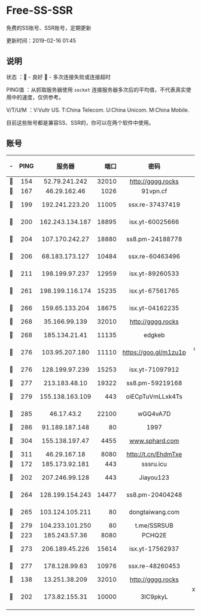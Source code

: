 # Free-SS-SSR

免费的SS账号、SSR账号，定期更新

更新时间：2019-02-16 01:45

## 说明

状态     ：🙂 - 良好 🙁 - 多次连接失败或连接超时

PING值   ：从抓取服务器使用 `socket` 连接服务器多次后的平均值，不代表真实使用中的速度，仅供参考。

V/T/U/M  ：V:Vultr US. T:China Telecom. U:China Unicom. M:China Mobile.

目前这些账号都是兼容SS、SSR的，你可以在两个软件中使用。

## 账号

|-|PING|服务器|端口|密码|加密方式|区域|V/T/U/M|
|:----:|:----:|:-----:|-----:|:----:|:----:|:----:|:----:|
|🙂|154|52.79.241.242|32010|http://gggg.rocks|chacha20|KR|8↑/8↑/9↑/9↑|
|🙂|167|46.29.162.46|1026|91vpn.cf|rc4-md5|RU|9↑/10↑/9↑/10↑|
|🙂|199|192.241.223.20|11005|ssx.re-37437419|aes-256-cfb|US|10↑/10↑/10↑/10↑|
|🙂|200|162.243.134.187|18895|isx.yt-60025666|aes-256-cfb|US|10↑/10↑/10↑/10↑|
|🙂|204|107.170.242.27|18880|ss8.pm-24188778|aes-256-cfb|US|10↑/10↑/10↑/10↑|
|🙂|206|68.183.173.127|10484|ssx.re-60463496|aes-256-cfb|US|10↑/10↑/10↑/10↑|
|🙂|211|198.199.97.237|12959|isx.yt-89260533|aes-256-cfb|US|10↑/10↑/10↑/10↑|
|🙂|261|198.199.116.174|15235|isx.yt-67561765|aes-256-cfb|US|10↑/10↑/10↑/10↑|
|🙂|266|159.65.133.204|18675|isx.yt-04162235|aes-256-cfb|SG|10↑/10↑/10↑/10↑|
|🙂|268|35.166.99.139|32010|http://gggg.rocks|chacha20|US|10↑/10↑/10↑/9↑|
|🙂|268|185.134.21.41|11135|edgkeb|aes-256-cfb|GB|10↑/10↑/10↑/10↑|
|🙂|276|103.95.207.180|11110|https://goo.gl/m1zu1p|chacha20-ietf|US|9↑/10↑/10↑/10↑|
|🙂|276|128.199.97.239|15253|isx.yt-71097912|aes-256-cfb|SG|10↑/10↑/10↑/10↑|
|🙂|277|213.183.48.10|19322|ss8.pm-59219168|rc4-md5|RU|10↑/10↑/10↑/10↑|
|🙂|279|155.138.163.109|443|oiECpTuVmLLxk4Ts|aes-256-cfb|US|4↑/10↑/10↑/10↑|
|🙂|285|46.17.43.2|22100|wGQ4vA7D|aes-256-gcm|RU|5↑/10↑/10↑/10↑|
|🙂|286|91.189.187.148|80|1997|chacha20|US|10↑/10↑/10↑/10↑|
|🙂|304|155.138.197.47|4455|www.sphard.com|aes-256-cfb|US|10↑/10↑/10↑/10↑|
|🙂|311|46.29.167.18|8080|http://t.cn/EhdmTxe|rc4-md5|RU|10↑/10↑/10↑/10↑|
|🙂|172|185.173.92.181|443|sssru.icu|rc4-md5|RU|10↑/10↑/10↑/10↑|
|🙂|202|207.246.99.128|443|Jiayou123|aes-256-cfb|US|10↑/10↑/10↑/10↑|
|🙂|264|128.199.154.243|14477|ss8.pm-20404248|aes-256-cfb|SG|10↑/10↑/10↑/10↑|
|🙂|265|103.124.105.211|80|dongtaiwang.com|aes-256-cfb|US|10↑/10↑/10↑/10↑|
|🙂|279|104.233.101.250|80|t.me/SSRSUB|rc4-md5|CA|10↑/10↑/10↑/10↑|
|🙂|223|185.243.57.36|8080|PCHQ2E|rc4-md5|US|9↑/10↑/10↑/10↑|
|🙂|273|206.189.45.226|15614|isx.yt-17562937|aes-256-cfb|SG|10↑/10↑/10↑/10↑|
|🙂|277|178.128.99.63|10976|ssx.re-48260453|aes-256-cfb|SG|10↑/10↑/10↑/10↑|
|🙁|138|13.251.38.209|32010|http://gggg.rocks|chacha20|SG|8↑/10↑/9↑/10↑|
|🙁|202|173.82.155.31|10000|3IC9pkyL|xchacha20-ietf-poly1305|US|9↑/10↑/10↑/10↑|
